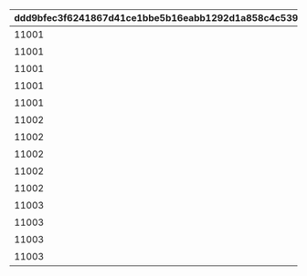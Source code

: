 |ddd9bfec3f6241867d41ce1bbe5b16eabb1292d1a858c4c53994af50536e0b16|cc79efee09c43c446b1146ce4059aa3648b7b33210d8767dee973375e7d1cfca|08dfbd1efa710472d9a20262e52e9dcb4929566866918ce8fb20eaa63871565e|3c59ba37ab70426d81f9c9a39db97339a045df32a3d2acead6eccb52b2fbaeec|bb465e18dc4dd38d84abca8ad52faa9c6557fc993e90a59a0ffb7bf33f0a81e6|62ec31e0ed85060009b8b0c41852771a7c6bf6b155af0670928c3c9897020ef6|a364d014055fd64275c2653bcbe872e0079e4cfdfe2da7f0008a658966bce793|565227a5cff04be22031c696b5d7fda3b5f115598a01afe7a1088faa7cde0632|f576fc658b5f13bf6a290f5cf5deafad7633a3b493b8d9648c9779583be4fbe7|153926bf5a7feee61cfdd842fcc9135d53285cdc009db009af4a7ef07b54a9b9|8b2e5124ef056ba1a4f3d34e88112daea9bc172d63925e2b5fcf49b713cb5721|b0fd2c7e6d5a9b456a8b21f2196e622ed2fb7c6d5fc7407d913205392f98fcb9|dd1b49d792cc0b779dfc9232b304192f58e87801ae0cb65f25bc4525aa3f07c4|be36fec0ff3d9c573e63d50470a045cbfa7ab014a1e8fe427ab93a3a1b25716f|63a2d4d477b166b64e227b0f3122c0926f9cc29da5b0403b22239ebd8da4f5d5|a362b83557515f0bf95492dc608e186dc613058298f96ba23b185c62a8de0e45|9883dcae7a0c686dd2483320939579bdd6603a910b7a1898a3c37a151907205f|
| --- | --- | --- | --- | --- | --- | --- | --- | --- | --- | --- | --- | --- | --- | --- | --- | --- |
|11001|11001001|43200|100000|11001001|4104351|-470|10|4101351|108|7200|4201401|1|4101401|スィオネ\n樹林|4104401|1|
|11001|11001002|43200|100000|11001002|4110351|-235|10|4106351|90|7200|4203401|2|4106401|ヘリケ巨木|4110401|1|
|11001|11001003|43200|100000|11001003|4105351|0|10|4102351|108|7200|4201401|3|4102401|イオカステ\n岩山|4105401|1|
|11001|11001004|43200|100000|11001004|4109351|235|10|4108351|90|7200|4203401|4|4108401|ハルパリ\n大滝|4109401|1|
|11001|11001005|43200|100000|11001005|4107351|470|10|4103351|108|7200|4201401|5|4103401|ムネメー川|4107401|1|
|11002|11002003|43200|100000|11002001|4101401|-470|10|4301351|108|7200|4301401|6|4104401|アルバ浜堤|4201401|1|
|11002|11002002|43200|100000|11002002|4106401|-235|10|4305351|90|7200|4305401|7|4110401|サダルスド\n砂浜|4203401|1|
|11002|11002001|43200|100000|11002003|4102401|0|10|4302351|108|7200|4302401|8|4105401|ダルリク\n巨岩|4201401|1|
|11002|11001005|43200|100000|11002004|4108401|235|10|4304351|90|7200|4304401|9|4109401|アンカル川|4203401|1|
|11002|11001001|43200|100000|11002005|4103401|470|10|4303351|108|7200|4303401|10|4107401|ダクビア\n森林|4201401|1|
|11003|11003001|43200|100000|11003001|4201401|-470|10|4201351|108|7200|4109401|11|4101401|ミーマス\n洞穴|4104401|1|
|11003|11003002|43200|100000|11003002|4202401|-155|10|4202351|90|7200|4110401|11|4108401|レアント川|4102401|1|
|11003|11003003|43200|100000|11003003|4203401|160|10|4203351|108|7200|4109401|11|4103401|ケランド\n廃墟|4105401|1|
|11003|11003004|43200|100000|11003004|4204401|470|10|4204351|90|7200|4110401|11|4106401|デオネカ\n氷海|4107401|1|
